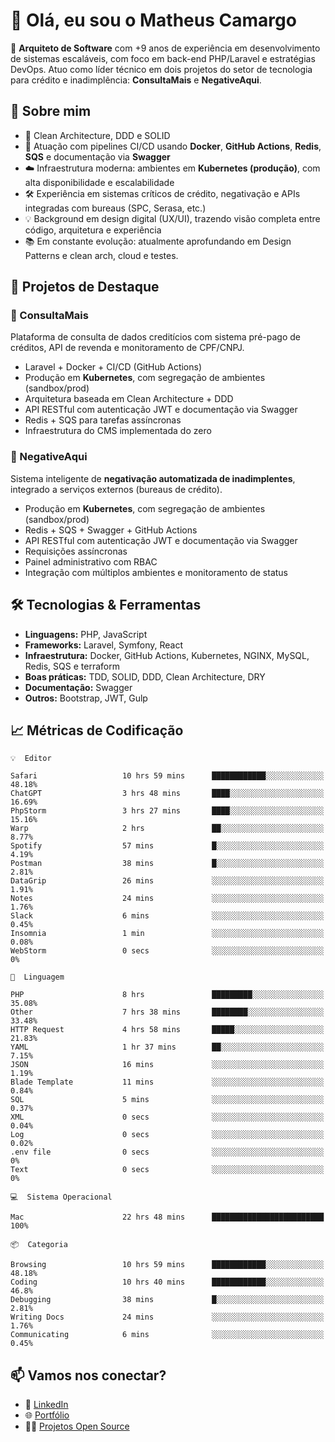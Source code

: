 # 👋 Olá, eu sou o Matheus Camargo

🎯 **Arquiteto de Software** com +9 anos de experiência em desenvolvimento de sistemas escaláveis, com foco em back-end PHP/Laravel e estratégias DevOps. Atuo como líder técnico em dois projetos do setor de tecnologia para crédito e inadimplência: **ConsultaMais** e **NegativeAqui**.

## 🧠 Sobre mim

- 🚀 Clean Architecture, DDD e SOLID
- 🔁 Atuação com pipelines CI/CD usando **Docker**, **GitHub Actions**, **Redis**, **SQS** e documentação via **Swagger**
- ☁️ Infraestrutura moderna: ambientes em **Kubernetes (produção)**, com alta disponibilidade e escalabilidade
- 🛠️ Experiência em sistemas críticos de crédito, negativação e APIs integradas com bureaus (SPC, Serasa, etc.)
- 💡 Background em design digital (UX/UI), trazendo visão completa entre código, arquitetura e experiência
- 📚 Em constante evolução: atualmente aprofundando em Design Patterns e clean arch, cloud e testes.

## 🚧 Projetos de Destaque

### 🔹 ConsultaMais
Plataforma de consulta de dados creditícios com sistema pré-pago de créditos, API de revenda e monitoramento de CPF/CNPJ.

- Laravel + Docker + CI/CD (GitHub Actions)
- Produção em **Kubernetes**, com segregação de ambientes (sandbox/prod)
- Arquitetura baseada em Clean Architecture + DDD
- API RESTful com autenticação JWT e documentação via Swagger
- Redis + SQS para tarefas assíncronas
- Infraestrutura do CMS implementada do zero

### 🔹 NegativeAqui
Sistema inteligente de **negativação automatizada de inadimplentes**, integrado a serviços externos (bureaus de crédito).

- Produção em **Kubernetes**, com segregação de ambientes (sandbox/prod)
- Redis + SQS + Swagger + GitHub Actions
- API RESTful com autenticação JWT e documentação via Swagger
- Requisições assíncronas
- Painel administrativo com RBAC
- Integração com múltiplos ambientes e monitoramento de status

## 🛠️ Tecnologias & Ferramentas

- **Linguagens:** PHP, JavaScript
- **Frameworks:** Laravel, Symfony, React
- **Infraestrutura:** Docker, GitHub Actions, Kubernetes, NGINX, MySQL, Redis, SQS e terraform
- **Boas práticas:** TDD, SOLID, DDD, Clean Architecture, DRY
- **Documentação:** Swagger
- **Outros:** Bootstrap, JWT, Gulp

## 📈 Métricas de Codificação

```text
💡  Editor

Safari                   10 hrs 59 mins      ████████████░░░░░░░░░░░░░     48.18%
ChatGPT                  3 hrs 48 mins       ████░░░░░░░░░░░░░░░░░░░░░     16.69%
PhpStorm                 3 hrs 27 mins       ████░░░░░░░░░░░░░░░░░░░░░     15.16%
Warp                     2 hrs               ██░░░░░░░░░░░░░░░░░░░░░░░      8.77%
Spotify                  57 mins             █░░░░░░░░░░░░░░░░░░░░░░░░      4.19%
Postman                  38 mins             █░░░░░░░░░░░░░░░░░░░░░░░░      2.81%
DataGrip                 26 mins             ░░░░░░░░░░░░░░░░░░░░░░░░░      1.91%
Notes                    24 mins             ░░░░░░░░░░░░░░░░░░░░░░░░░      1.76%
Slack                    6 mins              ░░░░░░░░░░░░░░░░░░░░░░░░░      0.45%
Insomnia                 1 min               ░░░░░░░░░░░░░░░░░░░░░░░░░      0.08%
WebStorm                 0 secs              ░░░░░░░░░░░░░░░░░░░░░░░░░         0%
```
```text
💬  Linguagem

PHP                      8 hrs               █████████░░░░░░░░░░░░░░░░     35.08%
Other                    7 hrs 38 mins       ████████░░░░░░░░░░░░░░░░░     33.48%
HTTP Request             4 hrs 58 mins       █████░░░░░░░░░░░░░░░░░░░░     21.83%
YAML                     1 hr 37 mins        ██░░░░░░░░░░░░░░░░░░░░░░░      7.15%
JSON                     16 mins             ░░░░░░░░░░░░░░░░░░░░░░░░░      1.19%
Blade Template           11 mins             ░░░░░░░░░░░░░░░░░░░░░░░░░      0.84%
SQL                      5 mins              ░░░░░░░░░░░░░░░░░░░░░░░░░      0.37%
XML                      0 secs              ░░░░░░░░░░░░░░░░░░░░░░░░░      0.04%
Log                      0 secs              ░░░░░░░░░░░░░░░░░░░░░░░░░      0.02%
.env file                0 secs              ░░░░░░░░░░░░░░░░░░░░░░░░░         0%
Text                     0 secs              ░░░░░░░░░░░░░░░░░░░░░░░░░         0%
```
```text
💻  Sistema Operacional

Mac                      22 hrs 48 mins      █████████████████████████       100%
```
```text
📦  Categoria

Browsing                 10 hrs 59 mins      ████████████░░░░░░░░░░░░░     48.18%
Coding                   10 hrs 40 mins      ████████████░░░░░░░░░░░░░      46.8%
Debugging                38 mins             █░░░░░░░░░░░░░░░░░░░░░░░░      2.81%
Writing Docs             24 mins             ░░░░░░░░░░░░░░░░░░░░░░░░░      1.76%
Communicating            6 mins              ░░░░░░░░░░░░░░░░░░░░░░░░░      0.45%
```

## 📫 Vamos nos conectar?

- 💼 [LinkedIn](https://www.linkedin.com/in/matheuscamargoxavier)
- 🌐 [Portfólio](https://matheuscamargo.co)
- 🧑‍💻 [Projetos Open Source](https://github.com/bymatheus)
